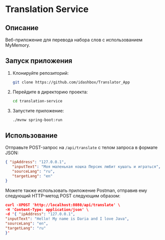 # Translation Service

## Описание

Веб-приложение для перевода набора слов с использованием MyMemory.

## Запуск приложения

1. Клонируйте репозиторий:
    ```bash
    git clone https://github.com/idashbox/Translator_App
    ```

2. Перейдите в директорию проекта:
    ```bash
    cd translation-service
    ```

3. Запустите приложение:
    ```bash
    ./mvnw spring-boot:run
    ```

## Использование

Отправьте POST-запрос на `/api/translate` с телом запроса в формате JSON:

```json
{ "ipAddress": "127.0.0.1",
   "inputText": "Моя маленькая кошка Персик любит кушать и играться",
   "sourceLang": "ru",
   "targetLang": "en"
}
```
Можете также использовать приложение Postman, отправив ему следующий HTTP-метод POST следующим образом:
```json
curl -XPOST 'http://localhost:8080/api/translate' \
-H 'Content-Type: application/json' \
-d '{ "ipAddress": "127.0.0.1",
"inputText": "Hello! My name is Daria and I love Java",
"sourceLang": "en",
"targetLang": "ru"
}'
```
